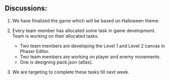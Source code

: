 ## Discussions:

1.	We have finalized the game which will be based on Halloween theme.

2.	Every team member has allocated some task in game development. Team is working on their allocated tasks.

    * Two team members are developing the Level 1 and Level 2 canvas in Phaser Editor.
    * Two team members are working on player and enemy movements.
    * One is designing pack.json (atlas).
    
3.	We are targeting to complete these tasks till next week.

